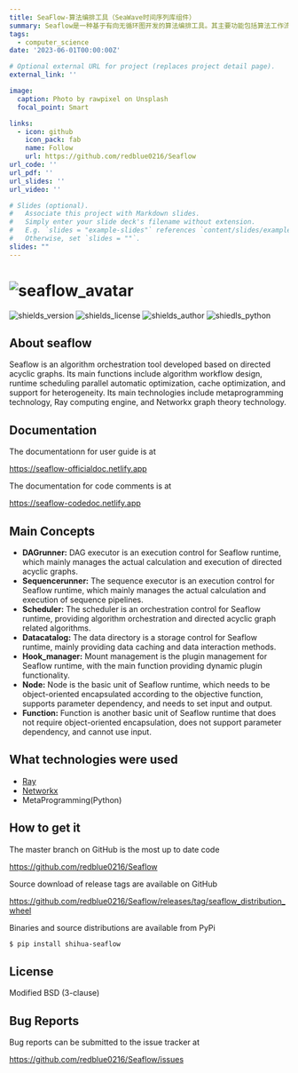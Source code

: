 ```yaml
---
title: SeaFlow-算法编排工具（SeaWave时间序列库组件）
summary: Seaflow是一种基于有向无循环图开发的算法编排工具。其主要功能包括算法工作流设计、运行时调度并行自动优化、缓存优化以及对异构性的支持。其主要技术包括元编程技术、Ray计算引擎和Networkx图论技术。
tags:
  - computer_science
date: '2023-06-01T00:00:00Z'

# Optional external URL for project (replaces project detail page).
external_link: ''

image:
  caption: Photo by rawpixel on Unsplash
  focal_point: Smart

links:
  - icon: github
    icon_pack: fab
    name: Follow
    url: https://github.com/redblue0216/Seaflow
url_code: ''
url_pdf: ''
url_slides: ''
url_video: ''

# Slides (optional).
#   Associate this project with Markdown slides.
#   Simply enter your slide deck's filename without extension.
#   E.g. `slides = "example-slides"` references `content/slides/example-slides.md`.
#   Otherwise, set `slides = ""`.
slides: ""
---
```


# ![seaflow_avatar](static/seaflow_avatar.png)
![shields_version](static/shields_version.svg)  ![shields_license](static/shields_license.svg)   ![shields_author](static/shields_author.svg)  ![shiedls_python](static/shields_python.svg)

## About seaflow

Seaflow is an algorithm orchestration tool developed based on directed acyclic graphs. Its main functions include algorithm workflow design, runtime scheduling parallel automatic optimization, cache optimization, and support for heterogeneity. Its main technologies include metaprogramming technology, Ray computing engine, and Networkx graph theory technology.


## Documentation

The documentationn for user guide  is at 

<https://seaflow-officialdoc.netlify.app>

The documentation for code comments is at

<https://seaflow-codedoc.netlify.app>


## Main Concepts

+ **DAGrunner:**
DAG executor is an execution control for Seaflow runtime, which mainly manages the actual calculation and execution of directed acyclic graphs.
+ **Sequencerunner:**
The sequence executor is an execution control for Seaflow runtime, which mainly manages the actual calculation and execution of sequence pipelines.
+ **Scheduler:**
The scheduler is an orchestration control for Seaflow runtime, providing algorithm orchestration and directed acyclic graph related algorithms.
+ **Datacatalog:**
The data directory is a storage control for Seaflow runtime, mainly providing data caching and data interaction methods.
+ **Hook_manager:**
Mount management is the plugin management for Seaflow runtime, with the main function providing dynamic plugin functionality.
+ **Node:**
Node is the basic unit of Seaflow runtime, which needs to be object-oriented encapsulated according to the objective function, supports parameter dependency, and needs to set input and output.
+ **Function:**
Function is another basic unit of Seaflow runtime that does not require object-oriented encapsulation, does not support parameter dependency, and cannot use input.


## What technologies were used

+ [Ray](https://www.ray.io)
+ [Networkx](https://networkx.org)
+ MetaProgramming(Python)


## How to get it

The master branch on GitHub is the most up to date code

<https://github.com/redblue0216/Seaflow>

Source download of release tags are available on GitHub

<https://github.com/redblue0216/Seaflow/releases/tag/seaflow_distribution_wheel>

Binaries and source distributions are available from PyPi

```bash
$ pip install shihua-seaflow
```

## License

Modified BSD (3-clause)


## Bug Reports

Bug reports can be submitted to the issue tracker at 

<https://github.com/redblue0216/Seaflow/issues>







